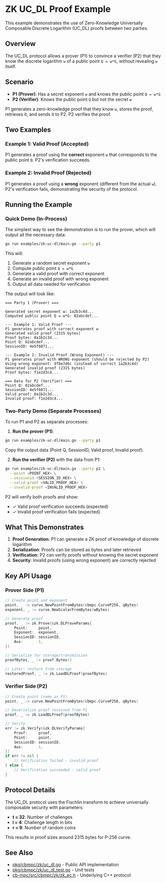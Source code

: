 # ZK UC_DL Proof Example

This example demonstrates the use of Zero-Knowledge Universally Composable Discrete Logarithm (UC_DL) proofs between two parties.

## Overview

The UC_DL protocol allows a prover (P1) to convince a verifier (P2) that they know the discrete logarithm `w` of a public point `Q = w*G`, without revealing `w` itself.

## Scenario

- **P1 (Prover)**: Has a secret exponent `w` and knows the public point `Q = w*G`
- **P2 (Verifier)**: Knows the public point `Q` but not the secret `w`

P1 generates a zero-knowledge proof that they know `w`, stores the proof, retrieves it, and sends it to P2. P2 verifies the proof.

## Two Examples

### Example 1: Valid Proof (Accepted)
P1 generates a proof using the **correct** exponent `w` that corresponds to the public point `Q`. P2's verification succeeds.

### Example 2: Invalid Proof (Rejected)
P1 generates a proof using a **wrong** exponent (different from the actual `w`). P2's verification fails, demonstrating the security of the protocol.

## Running the Example

### Quick Demo (In-Process)

The simplest way to see the demonstration is to run the prover, which will output all the necessary data:

```bash
go run examples/zk-uc-dl/main.go --party p1
```

This will:
1. Generate a random secret exponent `w`
2. Compute public point `Q = w*G`
3. Generate a valid proof with correct exponent
4. Generate an invalid proof with wrong exponent
5. Output all data needed for verification

The output will look like:
```
=== Party 1 (Prover) ===

Generated secret exponent w: 1a2b3c4d...
Computed public point Q = w*G: 02abcdef...

--- Example 1: Valid Proof ---
P1 generates proof with correct exponent w
Generated valid proof (2315 bytes)
Proof bytes: 0a1b2c3d...
Point Q: 02abcdef...
SessionID: 4e5f6071...

--- Example 2: Invalid Proof (Wrong Exponent) ---
P1 generates proof with WRONG exponent (should be rejected by P2)
Using wrong exponent: 9f8e7d6c (instead of correct 1a2b3c4d)
Generated invalid proof (2315 bytes)
Proof bytes: f1e2d3c4...

=== Data for P2 (Verifier) ===
Point Q: 02abcdef...
SessionID: 4e5f6071...
Valid proof: 0a1b2c3d...
Invalid proof: f1e2d3c4...
```

### Two-Party Demo (Separate Processes)

To run P1 and P2 as separate processes:

1. **Run the prover (P1)**:
```bash
go run examples/zk-uc-dl/main.go --party p1
```

Copy the output data (Point Q, SessionID, Valid proof, Invalid proof).

2. **Run the verifier (P2)** with the data from P1:
```bash
go run examples/zk-uc-dl/main.go --party p2 \
  --point <POINT_HEX> \
  --sessionid <SESSION_ID_HEX> \
  --valid-proof <VALID_PROOF_HEX> \
  --invalid-proof <INVALID_PROOF_HEX>
```

P2 will verify both proofs and show:
- ✓ Valid proof verification succeeds (expected)
- ✓ Invalid proof verification fails (expected)

## What This Demonstrates

1. **Proof Generation**: P1 can generate a ZK proof of knowledge of discrete logarithm
2. **Serialization**: Proofs can be stored as bytes and later retrieved
3. **Verification**: P2 can verify proofs without knowing the secret exponent
4. **Security**: Invalid proofs (using wrong exponent) are correctly rejected

## Key API Usage

### Prover Side (P1)

```go
// Create point and exponent
point, _ := curve.NewPointFromBytes(cbmpc.CurveP256, qBytes)
exponent, _ := curve.NewScalarFromBytes(wBytes)

// Generate proof
proof, _ := zk.Prove(&zk.DLProveParams{
    Point:     point,
    Exponent:  exponent,
    SessionID: sessionID,
    Aux:       1,
})

// Serialize for storage/transmission
proofBytes, _ := proof.Bytes()

// Later: restore from storage
restoredProof, _ := zk.LoadDLProof(proofBytes)
```

### Verifier Side (P2)

```go
// Create point (same as P1)
point, _ := curve.NewPointFromBytes(cbmpc.CurveP256, qBytes)

// Deserialize proof received from P1
proof, _ := zk.LoadDLProof(proofBytes)

// Verify
err := zk.Verify(&zk.DLVerifyParams{
    Proof:     proof,
    Point:     point,
    SessionID: sessionID,
    Aux:       1,
})
if err != nil {
    // Verification failed - invalid proof
} else {
    // Verification succeeded - valid proof
}
```

## Protocol Details

The UC_DL protocol uses the Fischlin transform to achieve universally composable security with parameters:
- **t = 32**: Number of challenges
- **l = 4**: Challenge length in bits
- **r = 9**: Number of random coins

This results in proof sizes around 2315 bytes for P-256 curve.

## See Also

- [pkg/cbmpc/zk/uc_dl.go](../../pkg/cbmpc/zk/uc_dl.go) - Public API implementation
- [pkg/cbmpc/zk/uc_dl_test.go](../../pkg/cbmpc/zk/uc_dl_test.go) - Unit tests
- [cb-mpc/src/cbmpc/zk/zk_ec.h](../../cb-mpc/src/cbmpc/zk/zk_ec.h) - Underlying C++ protocol

